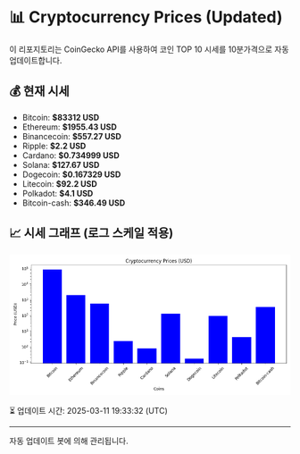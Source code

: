 
# 📊 Cryptocurrency Prices (Updated)

이 리포지토리는 CoinGecko API를 사용하여 코인 TOP 10 시세를 10분가격으로 자동 업데이트합니다.

## 💰 현재 시세
- Bitcoin: **$83312 USD**
- Ethereum: **$1955.43 USD**
- Binancecoin: **$557.27 USD**
- Ripple: **$2.2 USD**
- Cardano: **$0.734999 USD**
- Solana: **$127.67 USD**
- Dogecoin: **$0.167329 USD**
- Litecoin: **$92.2 USD**
- Polkadot: **$4.1 USD**
- Bitcoin-cash: **$346.49 USD**

## 📈 시세 그래프 (로그 스케일 적용)
![Crypto Prices](crypto_prices.png)

⏳ 업데이트 시간: 2025-03-11 19:33:32 (UTC)

---
자동 업데이트 봇에 의해 관리됩니다.
